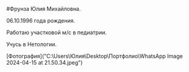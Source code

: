 #Фрунза Юлия Михайловна.

06.10.1996 года рождения.

Работаю участковой м/с в педиатрии.

Учусь в Нетологии.

[Фотография]("C:\Users\Юлия\Desktop\Портфолио\WhatsApp Image 2024-04-15 at 21.50.34.jpeg")